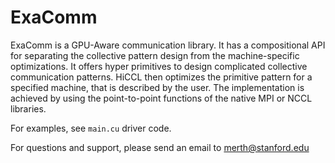 # ExaComm

ExaComm is a GPU-Aware communication library. It has a compositional API for separating the collective pattern design from the machine-specific optimizations. It offers hyper primitives to design complicated collective communication patterns. HiCCL then optimizes the primitive pattern for a specified machine, that is described by the user. The implementation is achieved by using the point-to-point functions of the native MPI or NCCL libraries.

For examples, see ```main.cu``` driver code.

For questions and support, please send an email to merth@stanford.edu
